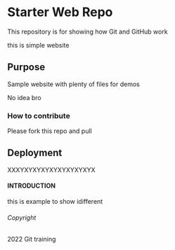 # Starter Web Repo

This repository is for showing how Git and GitHub work

this is simple website

## Purpose

Sample website with plenty of files for demos

No idea bro

### How to contribute

Please fork this repo and pull

## Deployment

XXXYXYXYXYXYXYXYXYXYX

#### INTRODUCTION

this is example to show idifferent

###### Copyright

2022 Git training 